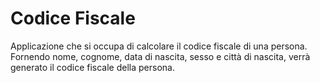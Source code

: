 # Codice Fiscale

Applicazione che si occupa di calcolare il codice fiscale di una persona.
Fornendo nome, cognome, data di nascita, sesso e città di nascita, verrà generato il codice fiscale
della persona.
